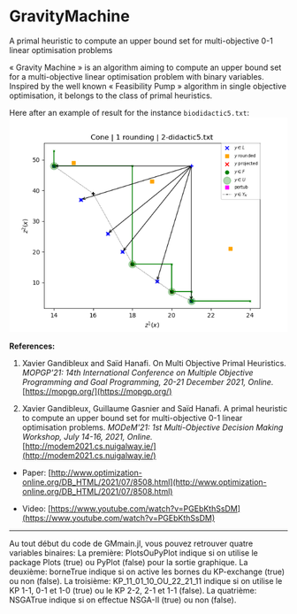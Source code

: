 # GravityMachine
A primal heuristic to compute an upper bound set for multi-objective 0-1 linear optimisation problems


« Gravity Machine » is an algorithm aiming to compute an upper bound set for a multi-objective linear optimisation problem with binary variables.
Inspired by the well known « Feasibility Pump » algorithm in single objective optimisation, it belongs to the class of primal heuristics.

Here after an example of result for the instance `biodidactic5.txt`:
![biodidactic5.txt](doc/illusdidactic5.png)

**References:**

1) Xavier Gandibleux and Saïd Hanafi. On Multi Objective Primal Heuristics. *MOPGP'21: 14th International Conference on Multiple Objective Programming and Goal Programming, 20-21 December 2021, Online.* [https://mopgp.org/](https://mopgp.org/)

2) Xavier Gandibleux, Guillaume Gasnier and Saïd Hanafi. A primal heuristic to compute an upper bound set for multi-objective 0-1 linear optimisation problems. *MODeM'21: 1st Multi-Objective Decision Making Workshop, July 14-16, 2021, Online.* [http://modem2021.cs.nuigalway.ie/](http://modem2021.cs.nuigalway.ie/)

- Paper: [http://www.optimization-online.org/DB_HTML/2021/07/8508.html](http://www.optimization-online.org/DB_HTML/2021/07/8508.html)

- Video: [https://www.youtube.com/watch?v=PGEbKthSsDM](https://www.youtube.com/watch?v=PGEbKthSsDM)


-----------------------------------------------------------------------------------------------------

Au tout début du code de GMmain.jl, vous pouvez retrouver quatre variables binaires:
La première: PlotsOuPyPlot indique si on utilise le package Plots (true) ou PyPlot (false) pour la sortie graphique.
La deuxième: borneTrue indique si on active les bornes du KP-exchange (true) ou non (false).
La troisième: KP_11_01_10_OU_22_21_11 indique si on utilise le KP 1-1, 0-1 et 1-0 (true) ou le KP 2-2, 2-1 et 1-1 (false).
La quatrième: NSGATrue indique si on effectue NSGA-II (true) ou non (false).
